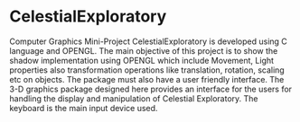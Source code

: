 # CelestialExploratory
Computer Graphics Mini-Project
CelestialExploratory is developed using C language and OPENGL.
The main objective of this project is to show the shadow implementation using OPENGL which include Movement, Light properties also transformation operations like translation, rotation, scaling etc on objects. The package must also have a user friendly interface. The 3-D graphics package designed here provides an interface for the users for handling the display and manipulation of Celestial Exploratory. The keyboard is the main input device used.
